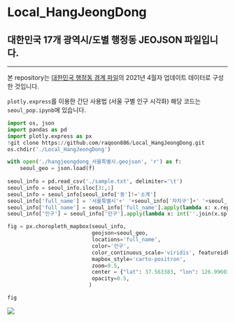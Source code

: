 # Local_HangJeongDong
## 대한민국 17개 광역시/도별 행정동 JEOJSON 파일입니다.

___

본 repository는 [대한민국 행정동 경계 파일](https://github.com/vuski/admdongkor)의 2021년 4월자 업데이트 데이터로 구성한 것입니다.

`plotly.express`를 이용한 간단 사용법 (서울 구별 인구 시각화)
해당 코드는 `seoul_pop.ipynb`에 있습니다.

```python
import os, json
import pandas as pd
import plotly.express as px
!git clone https://github.com/raqoon886/Local_HangJeongDong.git
os.chdir('./Local_HangJeongDong')

with open('./hangjeongdong_서울특별시.geojson', 'r') as f:
    seoul_geo = json.load(f)
    
seoul_info = pd.read_csv('./sample.txt', delimiter='\t')
seoul_info = seoul_info.iloc[3:,:]
seoul_info = seoul_info[seoul_info['동']!='소계']
seoul_info['full_name'] = '서울특별시'+' '+seoul_info['자치구']+' '+seoul_info['동']
seoul_info['full_name'] = seoul_info['full_name'].apply(lambda x: x.replace('.','·'))
seoul_info['인구'] = seoul_info['인구'].apply(lambda x: int(''.join(x.split(','))))

fig = px.choropleth_mapbox(seoul_info,
                           geojson=seoul_geo,
                           locations='full_name',
                           color='인구',
                           color_continuous_scale='viridis', featureidkey = 'properties.adm_nm',
                           mapbox_style='carto-positron',
                           zoom=9.5,
                           center = {"lat": 37.563383, "lon": 126.996039},
                           opacity=0.5,
                          )

fig
```
![](https://github.com/raqoon886/Local_HangJeongDong/blob/master/seoul.png?raw=true)
